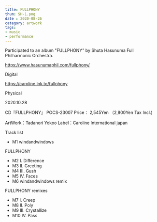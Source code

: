 ```yaml
---
title: FULLPHONY
thum: SH-1.png
date : 2020-08-26
category: artwork
tags:
- music
- performance
---
```


Participated to an album "FULLPHONY" by Shuta Hasunuma Full Philharmonic Orchestra.


https://www.hasunumaphil.com/fullphony/

Digital

https://caroline.lnk.to/fullphony


Physical

2020.10.28

CD『FULLPHONY』 POCS-23007
Price： 2,545Yen （2,800Yen Tax Incl.)

ArtWork：Tadanori Yokoo
Label：Caroline International japan

Track list

- M1 windandwindows

FULLPHONY

- M2 Ⅰ. Difference
- M3 Ⅱ. Greeting
- M4 III. Gush
- M5 Ⅳ. Faces
- M6 windandwindows remix
 
FULLPHONY remixes

- M7 Ⅰ. Creep
- M8 Ⅱ. Poly
- M9 III. Crystallize
- M10 Ⅳ. Pass
